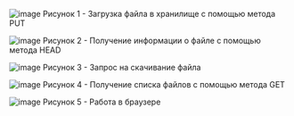 ![image](https://github.com/user-attachments/assets/3e2f9dc9-4395-46db-83b6-4e6ac449826c)
Рисунок 1 - Загрузка файла в хранилище с помощью метода PUT



![image](https://github.com/user-attachments/assets/757e27be-5777-4e1d-97c8-adf50f1d49ec)
Рисунок 2 - Получение информации о файле с помощью метода HEAD



![image](https://github.com/user-attachments/assets/73efc635-8b8c-4a67-8055-69682114b3f8)
Рисунок 3 - Запрос на скачивание файла 



![image](https://github.com/user-attachments/assets/afb78b74-e327-4657-9673-661d7317317f)
Рисунок 4 - Получение списка файлов с помощью метода GET



![image](https://github.com/user-attachments/assets/09f95d81-7334-4bb6-bade-559a32dfaa97)
Рисунок 5 - Работа в браузере
